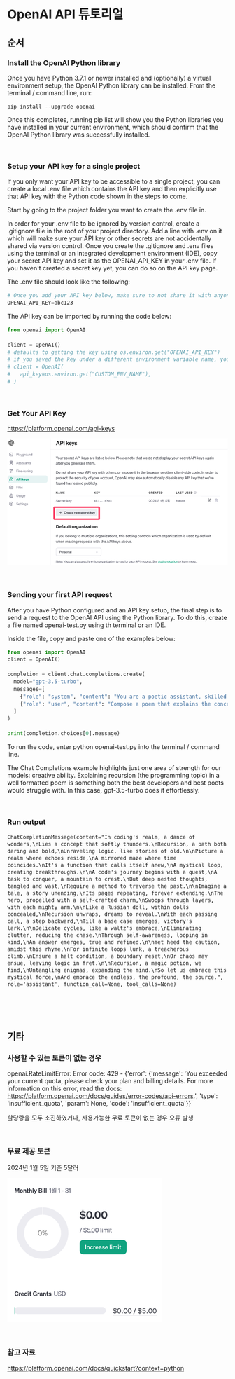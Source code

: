 
# OpenAI API 튜토리얼

## 순서
### Install the OpenAI Python library
Once you have Python 3.7.1 or newer installed and (optionally) a virtual environment setup, the OpenAI Python library can be installed. From the terminal / command line, run:

```shell
pip install --upgrade openai
```
Once this completes, running pip list will show you the Python libraries you have installed in your current environment, which should confirm that the OpenAI Python library was successfully installed.

<br/>

### Setup your API key for a single project
If you only want your API key to be accessible to a single project, you can create a local .env file which contains the API key and then explicitly use that API key with the Python code shown in the steps to come.

Start by going to the project folder you want to create the .env file in.

In order for your .env file to be ignored by version control, create a .gitignore file in the root of your project directory. Add a line with .env on it which will make sure your API key or other secrets are not accidentally shared via version control.
Once you create the .gitignore and .env files using the terminal or an integrated development environment (IDE), copy your secret API key and set it as the OPENAI_API_KEY in your .env file. If you haven't created a secret key yet, you can do so on the API key page.

The .env file should look like the following:

```python
# Once you add your API key below, make sure to not share it with anyone! The API key should remain private.
OPENAI_API_KEY=abc123
```

The API key can be imported by running the code below:
```python
from openai import OpenAI

client = OpenAI()
# defaults to getting the key using os.environ.get("OPENAI_API_KEY")
# if you saved the key under a different environment variable name, you can do something like:
# client = OpenAI(
#   api_key=os.environ.get("CUSTOM_ENV_NAME"),
# )
```

<br/>

### Get Your API Key

https://platform.openai.com/api-keys

![img.png](readme-file/img.png)

<br/>

### Sending your first API request
After you have Python configured and an API key setup, the final step is to send a request to the OpenAI API using the Python library. To do this, create a file named openai-test.py using th terminal or an IDE.

Inside the file, copy and paste one of the examples below:

```python
from openai import OpenAI
client = OpenAI()

completion = client.chat.completions.create(
  model="gpt-3.5-turbo",
  messages=[
    {"role": "system", "content": "You are a poetic assistant, skilled in explaining complex programming concepts with creative flair."},
    {"role": "user", "content": "Compose a poem that explains the concept of recursion in programming."}
  ]
)

print(completion.choices[0].message)
```
To run the code, enter python openai-test.py into the terminal / command line.

The Chat Completions example highlights just one area of strength for our models: creative ability. Explaining recursion (the programming topic) in a well formatted poem is something both the best developers and best poets would struggle with. In this case, gpt-3.5-turbo does it effortlessly.

<br/>

### Run output
```shell
ChatCompletionMessage(content="In coding's realm, a dance of wonders,\nLies a concept that softly thunders.\nRecursion, a path both daring and bold,\nUnraveling logic, like stories of old.\n\nPicture a realm where echoes reside,\nA mirrored maze where time coincides.\nIt's a function that calls itself anew,\nA mystical loop, creating breakthroughs.\n\nA code's journey begins with a quest,\nA task to conquer, a mountain to crest.\nBut deep nested thoughts, tangled and vast,\nRequire a method to traverse the past.\n\nImagine a tale, a story unending,\nIts pages repeating, forever extending.\nThe hero, propelled with a self-crafted charm,\nSwoops through layers, with each mighty arm.\n\nLike a Russian doll, within dolls concealed,\nRecursion unwraps, dreams to reveal.\nWith each passing call, a step backward,\nTill a base case emerges, victory's lark.\n\nDelicate cycles, like a waltz's embrace,\nEliminating clutter, reducing the chase.\nThrough self-awareness, looping in kind,\nAn answer emerges, true and refined.\n\nYet heed the caution, amidst this rhyme,\nFor infinite loops lurk, a treacherous climb.\nEnsure a halt condition, a boundary reset,\nOr chaos may ensue, leaving logic in fret.\n\nRecursion, a magic potion, we find,\nUntangling enigmas, expanding the mind.\nSo let us embrace this mystical force,\nAnd embrace the endless, the profound, the source.", role='assistant', function_call=None, tool_calls=None)
```

<br/>
<br/>
<br/>

## 기타
### 사용할 수 있는 토큰이 없는 경우
openai.RateLimitError: Error code: 429 - {'error': {'message': 'You exceeded your current quota, please check your plan and billing details. For more information on this error, read the docs: https://platform.openai.com/docs/guides/error-codes/api-errors.', 'type': 'insufficient_quota', 'param': None, 'code': 'insufficient_quota'}}

할당량을 모두 소진하였거나, 사용가능한 무료 토큰이 없는 경우 오류 발생

<br/>

### 무료 제공 토큰
2024년 1월 5일 기준 5달러

![img_2.png](readme-file/img_2.png)

<br/>

### 참고 자료

https://platform.openai.com/docs/quickstart?context=python